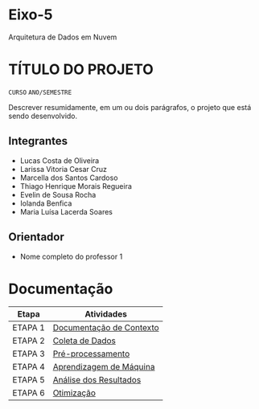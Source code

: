 # Eixo-5

Arquitetura de Dados em Nuvem

# TÍTULO DO PROJETO

`CURSO`
`ANO/SEMESTRE`

Descrever resumidamente, em um ou dois parágrafos, o projeto que está sendo desenvolvido.

## Integrantes

- Lucas Costa de Oliveira
- Larissa Vitoria Cesar Cruz
- Marcella dos Santos Cardoso
- Thiago Henrique Morais Regueira
- Evelin de Sousa Rocha
- Iolanda Benfica
- Maria Luísa Lacerda Soares

## Orientador

- Nome completo do professor 1

# Documentação

|  Etapa  | Atividades                                                    |
| :-----: | ------------------------------------------------------------- |
| ETAPA 1 | [Documentação de Contexto](projeto/inicio_do_projeto.md)      |
| ETAPA 2 | [Coleta de Dados](projeto/coleta_dados.md)                    |
| ETAPA 3 | [Pré-processamento](projeto/pre_processamento.md)             |
| ETAPA 4 | [Aprendizagem de Máquina](projeto/aprendizado_maquina_rev.md) |
| ETAPA 5 | [Análise dos Resultados](projeto/analise_resultados.md)       |
| ETAPA 6 | [Otimização](projeto/Otimizacao.md)                           |
